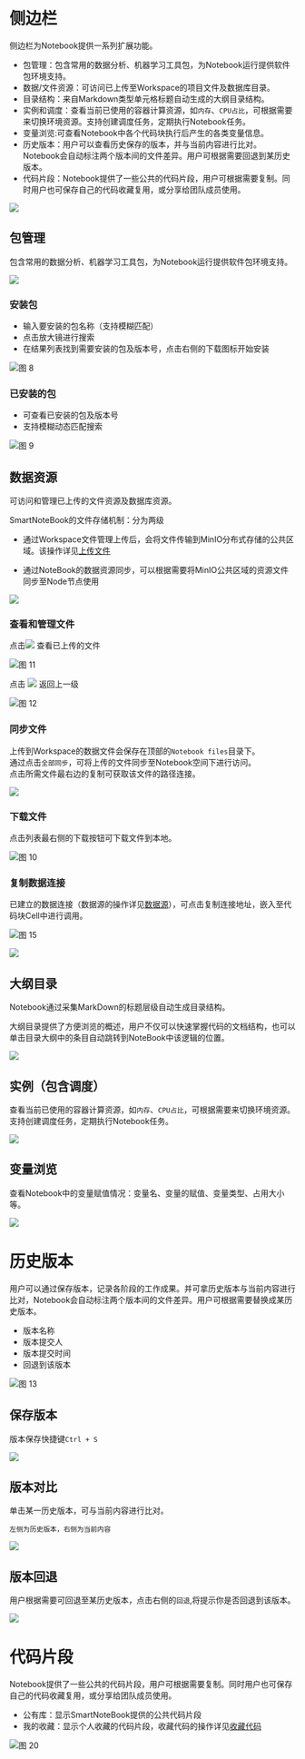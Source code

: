 # 侧边栏

侧边栏为Notebook提供一系列扩展功能。

* 包管理：包含常用的数据分析、机器学习工具包，为Notebook运行提供软件包环境支持。
* 数据/文件资源：可访问已上传至Workspace的项目文件及数据库目录。
* 目录结构：来自Markdown类型单元格标题自动生成的大纲目录结构。
* 实例和调度：查看当前已使用的容器计算资源，如`内存`、`CPU占比`，可根据需要来切换环境资源。支持创建调度任务，定期执行Notebook任务。
* 变量浏览:可查看Notebook中各个代码块执行后产生的各类变量信息。
* 历史版本：用户可以查看历史保存的版本，并与当前内容进行比对。Notebook会自动标注两个版本间的文件差异。用户可根据需要回退到某历史版本。
* 代码片段：Notebook提供了一些公共的代码片段，用户可根据需要复制。同时用户也可保存自己的代码收藏复用，或分享给团队成员使用。

![](/assets/cbl2.png)


## 包管理

包含常用的数据分析、机器学习工具包，为Notebook运行提供软件包环境支持。

![](/assets/hjaz.png)

### 安装包

* 输入要安装的包名称（支持模糊匹配）
* 点击放大镜进行搜索
* 在结果列表找到需要安装的包及版本号，点击右侧的下载图标开始安装

![图 8](../images/%E5%AE%89%E8%A3%85%E5%8C%85.png)  

### 已安装的包

- 可查看已安装的包及版本号
- 支持模糊动态匹配搜索

![图 9](../images/yianzhuangdebao%20.png)  


## 数据资源

可访问和管理已上传的文件资源及数据库资源。

SmartNoteBook的文件存储机制：分为两级

* 通过Workspace文件管理上传后，会将文件传输到MinIO分布式存储的公共区域。该操作详见<a href="../WorkSpace/Files.md" title="上传文件">上传文件</a>

* 通过NoteBook的数据资源同步，可以根据需要将MinIO公共区域的资源文件同步至Node节点使用

![](/assets/身教重于言教.png)


### 查看和管理文件

点击<img src="../images/%E8%BF%9B%E5%85%A5%E7%9B%AE%E5%BD%95.png"  style="display: inline-block;" />
查看已上传的文件

![图 11](../images/%E6%95%B0%E6%8D%AE%E8%B5%84%E6%BA%90.png)  

点击 <img src="../images/%E8%BF%94%E5%9B%9E%E7%AE%AD%E5%A4%B4.png"  style="display: inline-block;" />
返回上一级

![图 12](../images/%E8%BF%94%E5%9B%9E%E4%B8%8A%E4%B8%80%E7%BA%A7.png)  


### 同步文件

上传到Workspace的数据文件会保存在顶部的`Notebook files`目录下。  
通过点击`全部同步`，可将上传的文件同步至Notebook空间下进行访问。  
点击所需文件最右边的复制可获取该文件的路径连接。

![](/assets/tbwj.png)

### 下载文件

点击列表最右侧的下载按钮可下载文件到本地。

![图 10](../images/%E4%B8%8B%E8%BD%BD%E6%96%87%E4%BB%B6.png)  


### 复制数据连接

已建立的数据连接（数据源的操作详见<a href="../WorkSpace/DataSource.md" title="数据源">数据源</a>），可点击复制连接地址，嵌入至代码块Cell中进行调用。

![图 15](../images/%E6%95%B0%E6%8D%AE%E8%BF%9E%E6%8E%A5%E5%A4%8D%E5%88%B6.png)  

![](/assets/fzsjlj.png)


## 大纲目录

Notebook通过采集MarkDown的标题层级自动生成目录结构。

大纲目录提供了方便浏览的概述，用户不仅可以快速掌握代码的文档结构，也可以单击目录大纲中的条目自动跳转到NoteBook中该逻辑的位置。

![](/assets/mljg.png)

## 实例（包含调度）

查看当前已使用的容器计算资源，如`内存`、`CPU占比`，可根据需要来切换环境资源。支持创建调度任务，定期执行Notebook任务。


![](/assets/slhdd.png)


## 变量浏览

查看Notebook中的变量赋值情况：变量名、变量的赋值、变量类型、占用大小等。

![](/assets/blyl.png)

# 历史版本

用户可以通过保存版本，记录各阶段的工作成果。并可拿历史版本与当前内容进行比对，Notebook会自动标注两个版本间的文件差异。用户可根据需要替换成某历史版本。

- 版本名称
- 版本提交人
- 版本提交时间
- 回退到该版本

![图 13](../images/new%20banbnexinxi%20.png)  

## 保存版本

版本保存快捷键`Ctrl + S`

![](/assets/bubbxx.png)

## 版本对比

单击某一历史版本，可与当前内容进行比对。

`左侧为历史版本，右侧为当前内容`

![](/assets/bbdb.png)

## 版本回退

用户根据需要可回退至某历史版本，点击右侧的`回退`,将提示你是否回退到该版本。

![](/assets/htbb.png)

# 代码片段

Notebook提供了一些公共的代码片段，用户可根据需要复制。同时用户也可保存自己的代码收藏复用，或分享给团队成员使用。

- 公有库：显示SmartNoteBook提供的公共代码片段
- 我的收藏：显示个人收藏的代码片段，收藏代码的操作详见<a href="./Collections.md" title="收藏代码">收藏代码</a>
  
![图 20](../images/%E4%BB%A3%E7%A0%81%E7%89%87%E6%AE%B5new.png)  














